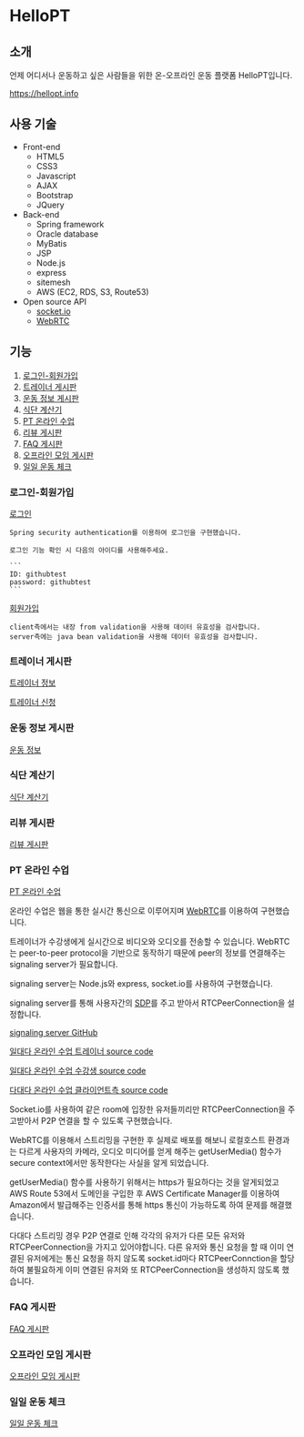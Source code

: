 # HelloPT
## 소개
언제 어디서나 운동하고 싶은 사람들을 위한 온-오프라인 운동 플랫폼 HelloPT입니다.

https://hellopt.info

## 사용 기술
- Front-end
    - HTML5
    - CSS3
    - Javascript
    - AJAX
    - Bootstrap
    - JQuery
- Back-end
    - Spring framework
    - Oracle database
    - MyBatis
    - JSP
    - Node.js
    - express
    - sitemesh
    - AWS (EC2, RDS, S3, Route53)
- Open source API
    - [socket.io](https://socket.io)
    - [WebRTC](https://webrtc.org/)

## 기능
1. [로그인-회원가입](#로그인-회원가입)
2. [트레이너 게시판](#트레이너-게시판)
3. [운동 정보 게시판](#운동-정보-게시판)
4. [식단 계산기](#식단-계산기)
5. [PT 온라인 수업](#PT-온라인-수업)
6. [리뷰 게시판](#리뷰-게시판)
7. [FAQ 게시판](#FAQ-게시판)
8. [오프라인 모임 게시판](#오프라인-모임-게시판)
9. [일일 운동 체크](#일일-운동-체크)

### 로그인-회원가입
[로그인](https://hellopt.info/login)

    Spring security authentication를 이용하여 로그인을 구현했습니다.

    로그인 기능 확인 시 다음의 아이디를 사용해주세요.

    ```
    ID: githubtest
    password: githubtest
    ```

[회원가입](https://hellopt.info/user/registrationform)

    client측에서는 내장 from validation을 사용해 데이터 유효성을 검사합니다.
    server측에는 java bean validation을 사용해 데이터 유효성을 검사합니다.
### 트레이너 게시판
[트레이너 정보](https://hellopt.info/trainer)


[트레이너 신청](https://hellopt.info/audition)  

### 운동 정보 게시판
[운동 정보](https://hellopt.info/exerciseinfolist)

### 식단 계산기
[식단 계산기](https://hellopt.info/meal)

### 리뷰 게시판
[리뷰 게시판](https://hellopt.info/review)

### PT 온라인 수업
[PT 온라인 수업](https://hellopt.info/classlist)  

온라인 수업은 웹을 통한 실시간 통신으로 이루어지며 [WebRTC](https://webrtc.org/)를 이용하여 구현했습니다.

트레이너가 수강생에게 실시간으로 비디오와 오디오를 전송할 수 있습니다.
WebRTC는 peer-to-peer protocol을 기반으로 동작하기 때문에
peer의 정보를 연결해주는 signaling server가 필요합니다. 

signaling server는 Node.js와 express, socket.io를 사용하여 구현했습니다.

signaling server를 통해 사용자간의 [SDP](https://tools.ietf.org/html/rfc2327)를 주고 받아서 RTCPeerConnection을 설정합니다.

[signaling server GitHub](https://github.com/DanHoBakMaCha/public_hellopt_live/blob/master/signal.js)

[일대다 온라인 수업 트레이너 source code](https://github.com/bbangaro/hellopt/blob/master/src/main/webapp/resources/js/live/broadcaster.js)

[일대다 온라인 수업 수강생 source code](https://github.com/bbangaro/hellopt/blob/master/src/main/webapp/resources/js/live/viewer.js)

[다대다 온라인 수업 클라이언트측 source code](https://github.com/bbangaro/hellopt/blob/master/src/main/webapp/resources/js/live/multi.js)

Socket.io를 사용하여 같은 room에 입장한 유저들끼리만 RTCPeerConnection을 주고받아서 P2P 연결을 할 수 있도록 구현했습니다.

WebRTC를 이용해서 스트리밍을 구현한 후 실제로 배포를 해보니 로컬호스트 환경과는 다르게 사용자의 카메라, 오디오 미디어를 얻게 해주는 getUserMedia() 함수가 secure context에서만 동작한다는 사실을 알게 되었습니다.

getUserMedia() 함수를 사용하기 위해서는 https가 필요하다는 것을 알게되었고 AWS Route 53에서 도메인을 구입한 후 AWS Certificate Manager를 이용하여 Amazon에서 발급해주는 인증서를 통해 https 통신이 가능하도록 하여 문제를 해결했습니다.

다대다 스트리밍 경우 P2P 연결로 인해 각각의 유저가 다른 모든 유저와 RTCPeerConnection을 가지고 있어야합니다. 다른 유저와 통신 요청을 할 때 이미 연결된 유저에게는 통신 요청을 하지 않도록 socket.id마다 RTCPeerConnction을 할당하여 불필요하게 이미 연결된 유저와 또 RTCPeerConnection을 생성하지 않도록 했습니다.

### FAQ 게시판
[FAQ 게시판](https://hellopt.info/faq1)

### 오프라인 모임 게시판
[오프라인 모임 게시판](https://hellopt.info/meeting)

### 일일 운동 체크
[일일 운동 체크](https://hellopt.info/calender)






